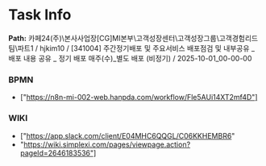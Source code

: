 # Task Info

**Path:** 카페24(주)\본사사업장\[CG]MI본부\고객성장센터\고객성장그룹\고객경험리드팀\파트1 / hjkim10 / [341004] 주간정기배포 및 주요서비스 배포점검 및 내부공유 _ 배포 내용 공유 _ 정기 배포 매주(수)_별도 배포 (비정기) / 2025-10-01_00-00-00

### BPMN
- ["https://n8n-mi-002-web.hanpda.com/workflow/Fle5AUi14XT2mf4D"]

### WIKI
- ["https://app.slack.com/client/E04MHC6QQGL/C06KKHEMBR6"
- "https://wiki.simplexi.com/pages/viewpage.action?pageId=2646183536"]


